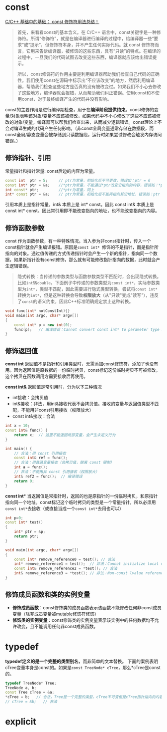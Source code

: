 # const

[C/C++ 基础中的基础： const 修饰符用法总结！](https://zhuanlan.zhihu.com/p/90720012)

> 首先，来看看const的基本含义。在 C/C++ 语言中，const关键字是一种修饰符。所谓“修饰符”，就是在编译器进行编译的过程中，给编译器一些“要求”或“提示”，但修饰符本身，并不产生任何实际代码。就 const 修饰符而言，它用来告诉编译器，被修饰的这些东西，具有“只读”的特点。在编译的过程中，一旦我们的代码试图去改变这些东西，编译器就应该给出错误提示。
> 
>所以，const修饰符的作用主要是利用编译器帮助我们检查自己代码的正确性。我们使用const在源码中标示出“不应该改变”的地方，然后利用编译器，帮助我们检查这些地方是否真的没有被改变过。如果我们不小心去修改了这些地方，编译器就会报错，从而帮助我们纠正错误。使用const和不使用const，对于最终编译产生的代码并没有影响。

const的主要作用是进行编译期检查，用于在**编译阶段提供约束**。const修饰的变量/对象表明该对象/变量不应该被修改，如果代码中不小心修改了这些不应该被修改的对象/变量，编译器可以帮我们检查出来，从而减少逻辑错误。const理论上不会对编译生成的代码产生任何影响。（非const全局变量通常存储在数据段，而const全局/静态变量会被存储到只读数据段，运行时如果尝试修改会触发内存访问错误。）

## 修饰指针、引用

常量指针和指针常量: const后边的内容为常量。
```c++
const int  ptr = 5;     // ptr为常量，初始化后不可更改，错误如：ptr = 6
const int* ptr = &a;    //*ptr为常量，不能通过*ptr改变它指向的内容，错误如：*ptr = 5
int const* ptr;         //*ptr为常量，同上
int* const ptr = &a;    // ptr为常量，初始化后不能再指向其它地址，错误如：ptr = &b
```

引用本质上是指针常量，int& 本质上是 int* const。因此 const int& 本质上是 const int* const。因此常引用即不能改变指向的地址，也不能改变指向的内容。


## 修饰函数参数

const 作为函数参数，有一种特殊情况。当入参为非const指针时，传入一个const指针就会产生编译报错。原因是`const int* `修饰的不是指针，而是指针所指向的对象。通过值传递的方式传递指针时会产生一个新的指针，指向同一个数据，如果新指针没有const修饰，那么就有可能修改指针指向的数据，此时就会产生逻辑错误。
> 隐式转换：当传递的参数类型与函数参数类型不匹配时，会出现隐式转换。比如`int`转`double`。下面例子中传递的参数类型为`const int*`，实际参数类型为`int*`，类型不匹配，因此需要进行隐式类型转换，尝试将`const int*`转换为`int*`，但是这种转换会导致**权限放大**（从"只读"变成"读写"），违反了`const`的语义约束，因此C++标准明确规定禁止这种转换。
```c++
void func(int* notConstInt){}
void main(int argc, char* argv[])
{
    const int* p = new int(0);
    func(p);   // 编译错误：Cannot convert const int* to parameter type int*
}
```

## 修饰返回值

**const int**
返回值不是指针和引用类型时，无需添加const修饰符，添加了也没有用。因为返回值是原数据的一份临时拷贝，const标记这份临时拷贝不可被修改，这个拷贝在函数调用方需要接收后再使用。

**const int&**
返回值是常引用时，分为以下三种情况
* int接收：会拷贝值
* int&接收：非法，用int&接收代表不会拷贝值。接收的变量与返回值类型不匹配，不能用非const引用接收（权限放大）
* const int&接收：合法
```c++
int x = 10;
const int& func() {
    return x;  // 这里不能返回局部变量，会产生未定义行为
}

int main() {
    // 合法：用 const 引用接收
    const int& ref = func();  
    // 合法：用普通变量接收（会拷贝值，脱离 const 限制）
    int a = func();  
    // 非法：不能用非 const 引用接收（权限放大）
    int& ref2 = func();  // 编译错误
    return 0;
}
```

**const int***
当返回值是常指针时，返回的也是原指针的一份临时拷贝，和原指针指向同一个地址。const标记这个临时拷贝的类型是一个常量指针，所以必须用`const int*`去接收（或直接当成一个`const int*`去用也可以）

```C++
int p=0;
const int* test()
{
    int* ptr = &p;
    return ptr;
}

void main(int argc, char* argv[])
{
    const int* remove_reference0 = test(); // 合法
    int* remove_reference1 = test();  // 非法：Cannot initialize local variable 'var1' of type int* with const int*
    const int& remove_reference2 = *test(); // 合法
    int& remove_reference3 = *test(); // 非法：Non-const lvalue reference 'var3' to type int cannot bind to lvalue of type const int
}
```

## 修饰成员函数和类的实例变量

* **修饰成员函数**：const修饰类的成员函数表示该函数不能修改任何非const成员变量（除非成员变量被mutable修饰符修饰）
* **修饰类的实例变量**：const修饰类的实例变量表示该实例中的任何数据均不允许改变，且不能调用任何非const成员函数。

# typedef

**typedef定义的是一个完整的类型别名**，而非简单的文本替换。
下面的案例表明cTree变量本身是const的。如果是`const TreeNode* cTree`，那么*cTree是const的。
```c++
typedef TreeNode* Tree;
TreeNode a, b;
const Tree cTree = &a;
*cTree = b;   // 合法，Tree是一个完整的类型，cTree不可变但是cTree指针指向的内容可变。
// cTree = &b;   // 非法
```

# explicit 

